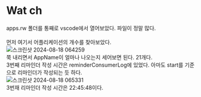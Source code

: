 Wat ch
======
apps.rw 폴더를 통째로 vscode에서 열어보았다. 파일이 정말 많다. <br/><br/>
먼저 여기서 어플리케이션의 개수를 찾아보았다. <br/>
![스크린샷 2024-08-18 064259](https://github.com/user-attachments/assets/73da2776-8140-4830-9020-46e82fa57fdf) <br/>
쭉 내리면서 AppName이 얼마나 나오는지 세어보면 된다. 21개다. <br/>
3번째 리마인더 작성 시간은 reminderConsumerLog에 있었다. 아마도 start를 기준으로 리마인더가 작성되는 듯 하다. <br/>
![스크린샷 2024-08-18 065331](https://github.com/user-attachments/assets/cddb8f66-e096-4d24-8930-ec1ad2df29a7) <br/>
3번재 리마인더 작성 시간은 22:45:48이다. <br/>


